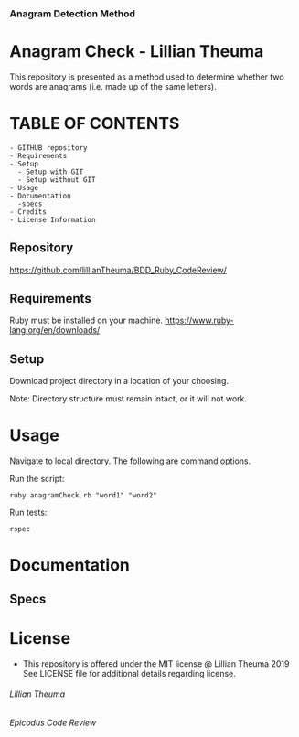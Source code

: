 ### Anagram Detection Method

# Anagram Check - Lillian Theuma
This repository is presented as a method used to determine whether two words are anagrams (i.e. made up of the same letters).

# TABLE OF CONTENTS
```
- GITHUB repository
- Requirements
- Setup
  - Setup with GIT
  - Setup without GIT
- Usage
- Documentation
  -specs
- Credits
- License Information
```
## Repository

https://github.com/lillianTheuma/BDD_Ruby_CodeReview/

## Requirements

Ruby must be installed on your machine.
https://www.ruby-lang.org/en/downloads/

## Setup

Download project directory in a location of your choosing.

Note: Directory structure must remain intact, or it will not work.


# Usage
Navigate to local directory. The following are command options.

Run the script:

```
ruby anagramCheck.rb "word1" "word2"
```

Run tests:

```
rspec
```


# Documentation
## Specs


# License
* This repository is offered under the MIT license
@ Lillian Theuma 2019
See LICENSE file for additional details regarding license.

###### Lillian Theuma
###### Epicodus Code Review

